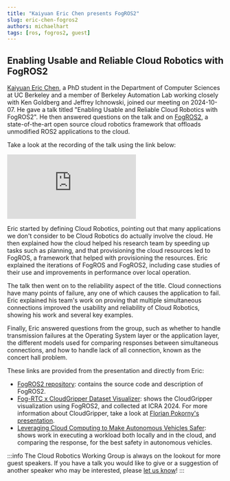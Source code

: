 ```yaml
---
title: "Kaiyuan Eric Chen presents FogROS2"
slug: eric-chen-fogros2
authors: michaelhart
tags: [ros, fogros2, guest]
---
```


## Enabling Usable and Reliable Cloud Robotics with FogROS2

[Kaiyuan Eric Chen](https://keplerc.github.io/), a PhD student in the Department of Computer Sciences at UC Berkeley and a member of Berkeley Automation Lab working closely with Ken Goldberg and Jeffrey Ichnowski, joined our meeting on 2024-10-07. He gave a talk titled "Enabling Usable and Reliable Cloud Robotics with FogROS2". He then answered questions on the talk and on [FogROS2](https://berkeleyautomation.github.io/FogROS2), a state-of-the-art open source cloud robotics framework that offloads unmodified ROS2 applications to the cloud.

Take a look at the recording of the talk using the link below:

<iframe class="youtube-video" src="https://www.youtube.com/embed/OISBgMuVWf4?si=ZoMrmwUkDlM-GInS" title="YouTube video player" frameborder="0" allow="accelerometer; autoplay; clipboard-write; encrypted-media; gyroscope; picture-in-picture; web-share" referrerpolicy="strict-origin-when-cross-origin" allowfullscreen></iframe>

<!-- truncate -->

Eric started by defining Cloud Robotics, pointing out that many applications we don't consider to be Cloud Robotics do actually involve the cloud. He then explained how the cloud helped his research team by speeding up tasks such as planning, and that provisioning the cloud resources led to FogROS, a framework that helped with provisioning the resources. Eric explained the iterations of FogROS and FogROS2, including case studies of their use and improvements in performance over local operation.

The talk then went on to the reliability aspect of the title. Cloud connections have many points of failure, any one of which causes the application to fail. Eric explained his team's work on proving that multiple simultaneous connections improved the usability and reliability of Cloud Robotics, showing his work and several key examples.

Finally, Eric answered questions from the group, such as whether to handle transmission failures at the Operating System layer or the application layer, the different models used for comparing responses between simultaneous connections, and how to handle lack of all connection, known as the concert hall problem.

These links are provided from the presentation and directly from Eric:

- [FogROS2 repository](https://github.com/BerkeleyAutomation/FogROS2): contains the source code and description of FogROS2.
- [Fog-RTC x CloudGripper Dataset Visualizer](https://berkeleyautomation.github.io/CloudRobotics_tutorial/): shows the CloudGripper visualization using FogROS2, and collected at ICRA 2024. For more information about CloudGripper, take a look at [Florian Pokorny's presentation](/blog/florian-pokorny-cloudgripper).
- [Leveraging Cloud Computing to Make Autonomous Vehicles Safer](https://arxiv.org/abs/2308.03204): shows work in executing a workload both locally and in the cloud, and comparing the response, for the best safety in autonomous vehicles.

:::info
The Cloud Robotics Working Group is always on the lookout for more guest speakers. If you have a talk you would like to give or a suggestion of another speaker who may be interested, please [let us know](/meetings)!
:::
